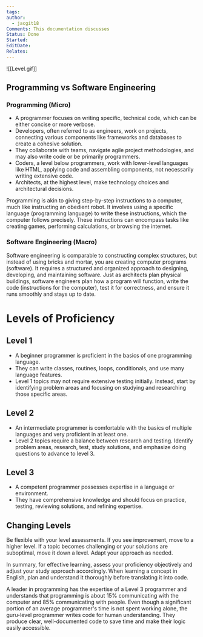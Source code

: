 ```yaml
---
tags: 
author:
  - jacgit18
Comments: This documentation discusses
Status: Done
Started: 
EditDate: 
Relates:
---
```

![[Level.gif]]
  

  
## Programming vs Software Engineering

### Programming (Micro)

- A programmer focuses on writing specific, technical code, which can be either concise or more verbose.
- Developers, often referred to as engineers, work on projects, connecting various components like frameworks and databases to create a cohesive solution.
- They collaborate with teams, navigate agile project methodologies, and may also write code or be primarily programmers.
- Coders, a level below programmers, work with lower-level languages like HTML, applying code and assembling components, not necessarily writing extensive code.
- Architects, at the highest level, make technology choices and architectural decisions.

Programming is akin to giving step-by-step instructions to a computer, much like instructing an obedient robot. It involves using a specific language (programming language) to write these instructions, which the computer follows precisely. These instructions can encompass tasks like creating games, performing calculations, or browsing the internet.

### Software Engineering (Macro)

Software engineering is comparable to constructing complex structures, but instead of using bricks and mortar, you are creating computer programs (software). It requires a structured and organized approach to designing, developing, and maintaining software. Just as architects plan physical buildings, software engineers plan how a program will function, write the code (instructions for the computer), test it for correctness, and ensure it runs smoothly and stays up to date.

# Levels of Proficiency

## Level 1

- A beginner programmer is proficient in the basics of one programming language.
- They can write classes, routines, loops, conditionals, and use many language features.
- Level 1 topics may not require extensive testing initially. Instead, start by identifying problem areas and focusing on studying and researching those specific areas.

## Level 2

- An intermediate programmer is comfortable with the basics of multiple languages and very proficient in at least one.
- Level 2 topics require a balance between research and testing. Identify problem areas, research, test, study solutions, and emphasize doing questions to advance to level 3.

## Level 3

- A competent programmer possesses expertise in a language or environment.
- They have comprehensive knowledge and should focus on practice, testing, reviewing solutions, and refining expertise.

## Changing Levels

Be flexible with your level assessments. If you see improvement, move to a higher level. If a topic becomes challenging or your solutions are suboptimal, move it down a level. Adapt your approach as needed.

In summary, for effective learning, assess your proficiency objectively and adjust your study approach accordingly. When learning a concept in English, plan and understand it thoroughly before translating it into code.

A leader in programming has the expertise of a Level 3 programmer and understands that programming is about 15% communicating with the computer and 85% communicating with people. Even though a significant portion of an average programmer's time is not spent working alone, the guru-level programmer writes code for human understanding. They produce clear, well-documented code to save time and make their logic easily accessible.